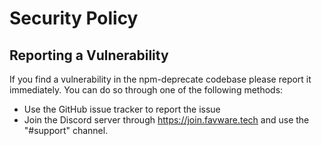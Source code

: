 # Security Policy

## Reporting a Vulnerability

If you find a vulnerability in the npm-deprecate codebase please report it immediately. You can do so through one of the following methods:

-   Use the GitHub issue tracker to report the issue
-   Join the Discord server through https://join.favware.tech and use the "#support" channel.
